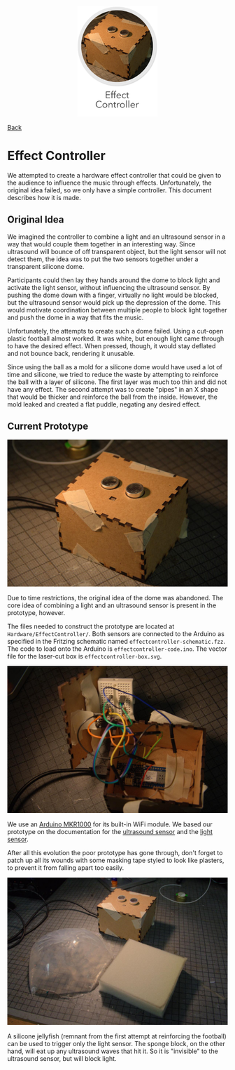 <div align="center">
  <img src="../images/effect-controller.png" alt="effect controller" height="250px">
</div>

[Back](../../README.md)

# Effect Controller
We attempted to create a hardware effect controller that could be given to the audience to influence the music through effects. Unfortunately, the original idea failed, so we only have a simple controller. This document describes how it is made.

## Original Idea
We imagined the controller to combine a light and an ultrasound sensor in a way that would couple them together in an interesting way. Since ultrasound will bounce of off transparent object, but the light sensor will not detect them, the idea was to put the two sensors together under a transparent silicone dome.

Participants could then lay they hands around the dome to block light and activate the light sensor, without influencing the ultrasound sensor. By pushing the dome down with a finger, virtually no light would be blocked, but the ultrasound sensor would pick up the depression of the dome. This would motivate coordination between multiple people to block light together and push the dome in a way that fits the music.

Unfortunately, the attempts to create such a dome failed. Using a cut-open plastic football almost worked. It was white, but enough light came through to have the desired effect. When pressed, though, it would stay deflated and not bounce back, rendering it unusable.

Since using the ball as a mold for a silicone dome would have used a lot of time and silicone, we tried to reduce the waste by attempting to reinforce the ball with a layer of silicone. The first layer was much too thin and did not have any effect. The second attempt was to create "pipes" in an X shape that would be thicker and reinforce the ball from the inside. However, the mold leaked and created a flat puddle, negating any desired effect.

## Current Prototype
![A sad-looking effect controller.](images/poor_effectcontroller.jpg)

Due to time restrictions, the original idea of the dome was abandoned. The core idea of combining a light and an ultrasound sensor is present in the prototype, however.

The files needed to construct the prototype are located at `Hardware/EffectController/`. Both sensors are connected to the Arduino as specified in the Fritzing schematic named `effectcontroller-schematic.fzz`. The code to load onto the Arduino is `effectcontroller-code.ino`. The vector file for the laser-cut box is `effectcontroller-box.svg`.

![Overflowing innards of a broken-apart effect controller.](images/innards.jpg)

We use an [Arduino MKR1000](https://store.arduino.cc/arduino-mkr1000-wifi) for its built-in WiFi module. We based our prototype on the documentation for the [ultrasound sensor](https://www.instructables.com/id/Simple-Arduino-and-HC-SR04-Example/) and the [light sensor](https://asset.conrad.com/media10/add/160267/c1/-/en/001485310DS01/datenblatt-1485310-iduino-se012-lichtwiderstand-1-st-5-vdc.pdf).

After all this evolution the poor prototype has gone through, don't forget to patch up all its wounds with some masking tape styled to look like plasters, to prevent it from falling apart too easily.

![A silicone jellyfish and a sponge block as accessories for the effect controller.](images/accessories.jpg)

A silicone jellyfish (remnant from the first attempt at reinforcing the football) can be used to trigger only the light sensor. The sponge block, on the other hand, will eat up any ultrasound waves that hit it. So it is "invisible" to the ultrasound sensor, but will block light.
